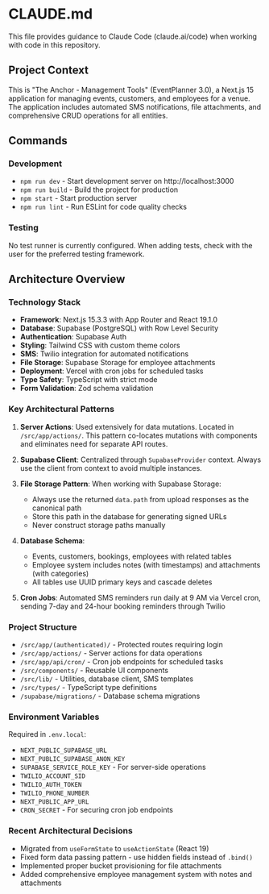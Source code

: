 # CLAUDE.md

This file provides guidance to Claude Code (claude.ai/code) when working with code in this repository.

## Project Context

This is "The Anchor - Management Tools" (EventPlanner 3.0), a Next.js 15 application for managing events, customers, and employees for a venue. The application includes automated SMS notifications, file attachments, and comprehensive CRUD operations for all entities.

## Commands

### Development
- `npm run dev` - Start development server on http://localhost:3000
- `npm run build` - Build the project for production
- `npm start` - Start production server
- `npm run lint` - Run ESLint for code quality checks

### Testing
No test runner is currently configured. When adding tests, check with the user for the preferred testing framework.

## Architecture Overview

### Technology Stack
- **Framework**: Next.js 15.3.3 with App Router and React 19.1.0
- **Database**: Supabase (PostgreSQL) with Row Level Security
- **Authentication**: Supabase Auth
- **Styling**: Tailwind CSS with custom theme colors
- **SMS**: Twilio integration for automated notifications
- **File Storage**: Supabase Storage for employee attachments
- **Deployment**: Vercel with cron jobs for scheduled tasks
- **Type Safety**: TypeScript with strict mode
- **Form Validation**: Zod schema validation

### Key Architectural Patterns

1. **Server Actions**: Used extensively for data mutations. Located in `/src/app/actions/`. This pattern co-locates mutations with components and eliminates need for separate API routes.

2. **Supabase Client**: Centralized through `SupabaseProvider` context. Always use the client from context to avoid multiple instances.

3. **File Storage Pattern**: When working with Supabase Storage:
   - Always use the returned `data.path` from upload responses as the canonical path
   - Store this path in the database for generating signed URLs
   - Never construct storage paths manually

4. **Database Schema**: 
   - Events, customers, bookings, employees with related tables
   - Employee system includes notes (with timestamps) and attachments (with categories)
   - All tables use UUID primary keys and cascade deletes

5. **Cron Jobs**: Automated SMS reminders run daily at 9 AM via Vercel cron, sending 7-day and 24-hour booking reminders through Twilio

### Project Structure
- `/src/app/(authenticated)/` - Protected routes requiring login
- `/src/app/actions/` - Server actions for data operations
- `/src/app/api/cron/` - Cron job endpoints for scheduled tasks
- `/src/components/` - Reusable UI components
- `/src/lib/` - Utilities, database client, SMS templates
- `/src/types/` - TypeScript type definitions
- `/supabase/migrations/` - Database schema migrations

### Environment Variables
Required in `.env.local`:
- `NEXT_PUBLIC_SUPABASE_URL`
- `NEXT_PUBLIC_SUPABASE_ANON_KEY`
- `SUPABASE_SERVICE_ROLE_KEY` - For server-side operations
- `TWILIO_ACCOUNT_SID`
- `TWILIO_AUTH_TOKEN`
- `TWILIO_PHONE_NUMBER`
- `NEXT_PUBLIC_APP_URL`
- `CRON_SECRET` - For securing cron job endpoints

### Recent Architectural Decisions
- Migrated from `useFormState` to `useActionState` (React 19)
- Fixed form data passing pattern - use hidden fields instead of `.bind()`
- Implemented proper bucket provisioning for file attachments
- Added comprehensive employee management system with notes and attachments